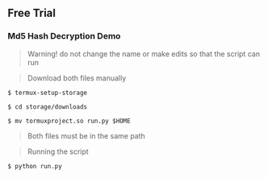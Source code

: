 ## Free Trial

### Md5 Hash Decryption Demo

> Warning! do not change the name or make edits so that the script can run

> Download both files manually

```
$ termux-setup-storage
```
```
$ cd storage/downloads
```
```
$ mv tormuxproject.so run.py $HOME
```

> Both files must be in the same path

> Running the script
```
$ python run.py
```

